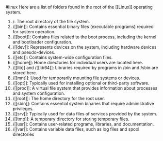 #linux
Here are a list of folders found in the root of the [[Linux]] operating system.
1. /: The root directory of the file system.
2. /[[bin]]: Contains essential binary files (executable programs) required for system operation.
3. /[[boot]]: Contains files related to the boot process, including the kernel and bootloader configuration.
4. /[[dev]]: Represents devices on the system, including hardware devices and pseudo-devices.
5. /[[etc]]: Contains system-wide configuration files.
6. /[[home]]: Home directories for individual users are located here.
7. /[[lib]] and /[[lib64]]: Libraries required by programs in /bin and /sbin are stored here.
8. /[[mnt]]: Used for temporarily mounting file systems or devices.
9. /[[opt]]: Typically used for installing optional or third-party software.
10. /[[proc]]: A virtual file system that provides information about processes and system configuration.
11. /[[root]]: The home directory for the root user.
12. /[[sbin]]: Contains essential system binaries that require administrative privileges.
13. /[[srv]]: Typically used for data files of services provided by the system.
14. /[[tmp]]: A temporary directory for storing temporary files.
15. /[[usr]]: Contains user-related programs, libraries, and documentation.
16. /[[var]]: Contains variable data files, such as log files and spool directories